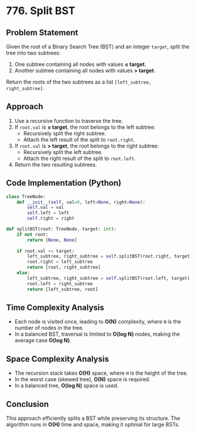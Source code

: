 # 776. Split BST

## Problem Statement

Given the root of a Binary Search Tree (BST) and an integer `target`, split the tree into two subtrees:

1. One subtree containing all nodes with values **≤ target**.
2. Another subtree containing all nodes with values **> target**.

Return the roots of the two subtrees as a list `[left_subtree, right_subtree]`.

## Approach

1. Use a recursive function to traverse the tree.
2. If `root.val` is **≤ target**, the root belongs to the left subtree:
    - Recursively split the right subtree.
    - Attach the left result of the split to `root.right`.
3. If `root.val` is **> target**, the root belongs to the right subtree:
    - Recursively split the left subtree.
    - Attach the right result of the split to `root.left`.
4. Return the two resulting subtrees.

## Code Implementation (Python)

```python
class TreeNode:
    def __init__(self, val=0, left=None, right=None):
        self.val = val
        self.left = left
        self.right = right

def splitBST(root: TreeNode, target: int):
    if not root:
        return [None, None]
    
    if root.val <= target:
        left_subtree, right_subtree = self.splitBST(root.right, target)
        root.right = left_subtree
        return [root, right_subtree]
    else:
        left_subtree, right_subtree = self.splitBST(root.left, target)
        root.left = right_subtree
        return [left_subtree, root]
```

## Time Complexity Analysis

- Each node is visited once, leading to **O(N)** complexity, where `N` is the number of nodes in the tree.
- In a balanced BST, traversal is limited to **O(log N)** nodes, making the average case **O(log N)**.

## Space Complexity Analysis

- The recursion stack takes **O(H)** space, where `H` is the height of the tree.
- In the worst case (skewed tree), **O(N)** space is required.
- In a balanced tree, **O(log N)** space is used.

## Conclusion

This approach efficiently splits a BST while preserving its structure. The algorithm runs in **O(H)** time and space, making it optimal for large BSTs.